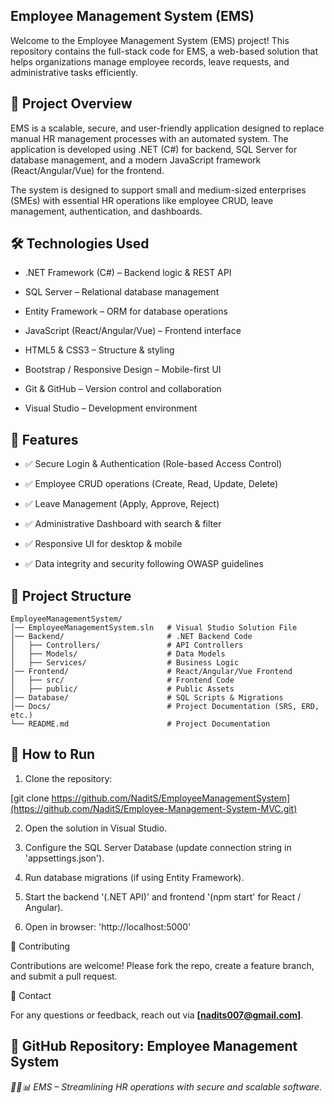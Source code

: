 ## Employee Management System (EMS)

Welcome to the Employee Management System (EMS) project! This repository contains the full-stack code for EMS, a web-based solution that helps organizations manage employee records, leave requests, and administrative tasks efficiently.

## 🚀 Project Overview

EMS is a scalable, secure, and user-friendly application designed to replace manual HR management processes with an automated system. The application is developed using .NET (C#) for backend, SQL Server for database management, and a modern JavaScript framework (React/Angular/Vue) for the frontend.

The system is designed to support small and medium-sized enterprises (SMEs) with essential HR operations like employee CRUD, leave management, authentication, and dashboards.

## 🛠 Technologies Used

- .NET Framework (C#) – Backend logic & REST API

- SQL Server – Relational database management

- Entity Framework – ORM for database operations

- JavaScript (React/Angular/Vue) – Frontend interface

- HTML5 & CSS3 – Structure & styling

- Bootstrap / Responsive Design – Mobile-first UI

- Git & GitHub – Version control and collaboration

- Visual Studio – Development environment

## 📌 Features

- ✅ Secure Login & Authentication (Role-based Access Control)

- ✅ Employee CRUD operations (Create, Read, Update, Delete)

- ✅ Leave Management (Apply, Approve, Reject)

- ✅ Administrative Dashboard with search & filter

- ✅ Responsive UI for desktop & mobile

- ✅ Data integrity and security following OWASP guidelines

## 📂 Project Structure
```
EmployeeManagementSystem/
│── EmployeeManagementSystem.sln   # Visual Studio Solution File
│── Backend/                       # .NET Backend Code
│   ├── Controllers/               # API Controllers
│   ├── Models/                    # Data Models
│   ├── Services/                  # Business Logic
│── Frontend/                      # React/Angular/Vue Frontend
│   ├── src/                       # Frontend Code
│   ├── public/                    # Public Assets
│── Database/                      # SQL Scripts & Migrations
│── Docs/                          # Project Documentation (SRS, ERD, etc.)
└── README.md                      # Project Documentation
```
## 📖 How to Run
1. Clone the repository:

[git clone https://github.com/NaditS/EmployeeManagementSystem](https://github.com/NaditS/Employee-Management-System-MVC.git)

2. Open the solution in Visual Studio.

3. Configure the SQL Server Database (update connection string in 'appsettings.json').

4. Run database migrations (if using Entity Framework).

5. Start the backend '(.NET API)' and frontend '(npm start' for React / Angular).

6. Open in browser:
'http://localhost:5000'  

🤝 Contributing

Contributions are welcome! Please fork the repo, create a feature branch, and submit a pull request.

📩 Contact

For any questions or feedback, reach out via **[nadits007@gmail.com]**.

🔗 **GitHub Repository:** Employee Management System
---
_👨‍💻📊 EMS – Streamlining HR operations with secure and scalable software_.
